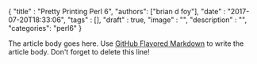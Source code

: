 
  {
    "title"  : "Pretty Printing Perl 6",
    "authors": ["brian d foy"],
    "date"   : "2017-07-20T18:33:06",
    "tags"   : [],
    "draft"  : true,
    "image"  : "",
    "description" : "",
    "categories": "perl6"
  }

The article body goes here. Use [GitHub Flavored Markdown](https://guides.github.com/features/mastering-markdown/) to write the article body. Don't forget to delete this line!

